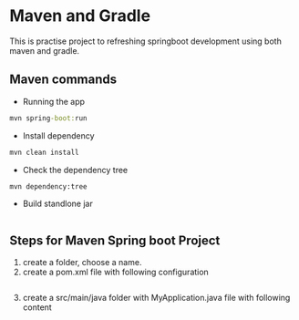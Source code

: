 # Maven and Gradle

This is practise project to refreshing springboot development using both maven and gradle.

## Maven commands
* Running the app
```cmd
mvn spring-boot:run
```
* Install dependency
```cmd
mvn clean install
```
* Check the dependency tree
```cmd
mvn dependency:tree
```
* Build standlone jar
```cmd

```

## Steps for Maven Spring boot Project
1. create a folder, choose a name.
2. create a pom.xml file with following configuration
```xml

```
3. create a src/main/java folder with MyApplication.java file with following content
```java

```
